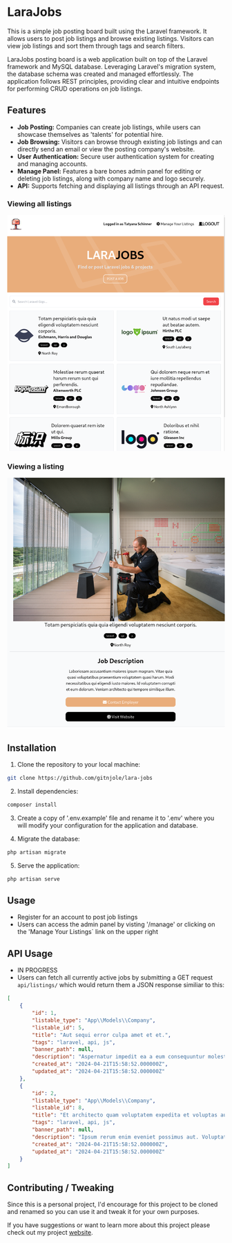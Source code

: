 # LaraJobs

This is a simple job posting board built using the Laravel framework. It allows users to post job listings and browse existing listings. Visitors can view job listings and sort them through tags and search filters.

LaraJobs posting board is a web application built on top of the Laravel framework and MySQL database. Leveraging Laravel's migration system, the database schema was created and managed effortlessly. The application follows REST principles, providing clear and intuitive endpoints for performing CRUD operations on job listings.

## Features
- **Job Posting:** Companies can create job listings, while users can showcase themselves as 'talents' for potential hire.
- **Job Browsing:** Visitors can browse through existing job listings and can directly send an email or view the posting company's website.
- **User Authentication:** Secure user authentication system for creating and managing accounts.
- **Manage Panel:** Features a bare bones admin panel for editing or deleting job listings, along with company name and logo securely.
- **API:** Supports fetching and displaying all listings through an API request.

### Viewing all listings
![Alt text](public/images/layout.png)

### Viewing a listing
![Alt text](public/images/show.png)

## Installation

1. Clone the repository to your local machine:
```bash
git clone https://github.com/gitnjole/lara-jobs
```

2. Install dependencies:
```bash
composer install
```

3. Create a copy of '.env.example' file and rename it to '.env' where you will modify your configuration for the application and database.

4.  Migrate the database:
```bash
php artisan migrate
```

5. Serve the application:
```bash
php artisan serve
```

## Usage

- Register for an account to post job listings
- Users can access the admin panel by visting '/manage' or clicking on the 'Manage Your Listings` link on the upper right

## API Usage

- IN PROGRESS
- Users can fetch all currently active jobs by submitting a GET request `api/listings/` which would return them a JSON response similiar to this:
```json
[
    {
        "id": 1,
        "listable_type": "App\\Models\\Company",
        "listable_id": 5,
        "title": "Aut sequi error culpa amet et et.",
        "tags": "laravel, api, js",
        "banner_path": null,
        "description": "Aspernatur impedit ea a eum consequuntur molestias. Reprehenderit pariatur est quibusdam optio itaque quos iste. Qui ex reprehenderit est voluptatum officia. Odio odio cupiditate quo sint et voluptatem quaerat. Sit deleniti ratione doloremque vero animi optio qui.",
        "created_at": "2024-04-21T15:58:52.000000Z",
        "updated_at": "2024-04-21T15:58:52.000000Z"
    },
    {
        "id": 2,
        "listable_type": "App\\Models\\Company",
        "listable_id": 8,
        "title": "Et architecto quam voluptatem expedita et voluptas aut.",
        "tags": "laravel, api, js",
        "banner_path": null,
        "description": "Ipsum rerum enim eveniet possimus aut. Voluptatum qui nulla quia fugit velit qui hic eius. Inventore architecto ea mollitia laudantium veritatis quia. Autem et repellat fugiat debitis error et. Dolor totam quod nesciunt ut est dolor rem. Adipisci nisi provident expedita aut. Voluptatem molestias eligendi aliquid quo animi. Optio maxime sint optio et. Temporibus qui modi dignissimos in optio omnis vitae.",
        "created_at": "2024-04-21T15:58:52.000000Z",
        "updated_at": "2024-04-21T15:58:52.000000Z"
    }
]
```

## Contributing / Tweaking

Since this is a personal project, I'd encourage for this project to be cloned and renamed so you can use it and tweak it for your own purposes.

If you have suggestions or want to learn more about this project please check out my project [website](https://gitnjole.github.io/projects/lara-jobs/).